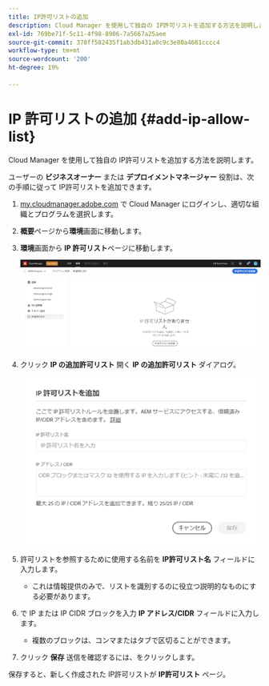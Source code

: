 ```yaml
---
title: IP許可リストの追加
description: Cloud Manager を使用して独自の IP許可リストを追加する方法を説明します。
exl-id: 769be71f-5c11-4f98-8906-7a5667a25aee
source-git-commit: 378ff582435f1ab3db431a0c9c3e80a4661cccc4
workflow-type: tm+mt
source-wordcount: '200'
ht-degree: 19%

---
```



# IP 許可リストの追加 {#add-ip-allow-list}

Cloud Manager を使用して独自の IP許可リストを追加する方法を説明します。

ユーザーの **ビジネスオーナー** または **デプロイメントマネージャー** 役割は、次の手順に従って IP許可リストを追加できます。

1. [my.cloudmanager.adobe.com](https://my.cloudmanager.adobe.com/) で Cloud Manager にログインし、適切な組織とプログラムを選択します。

1. **概要**&#x200B;ページから&#x200B;**環境**&#x200B;画面に移動します。

1. **環境**&#x200B;画面から **IP 許可リスト**&#x200B;ページに移動します。

   ![サイドパネルの「IP許可リスト」オプション](/help/implementing/cloud-manager/assets/ip-allow-list/ip-allow-list-create.png)

1. クリック **IP の追加許可リスト** 開く **IP の追加許可リスト** ダイアログ。

   ![[IP許可リストの追加 ] ダイアログ](/help/implementing/cloud-manager/assets/ip-allow-list/ip-allow-list-create02.png)

1. 許可リストを参照するために使用する名前を **IP許可リスト名** フィールドに入力します。

   * これは情報提供のみで、リストを識別するのに役立つ説明的なものにする必要があります。

1. で IP または IP CIDR ブロックを入力 **IP アドレス/CIDR** フィールドに入力します。

   * 複数のブロックは、コンマまたはタブで区切ることができます。

1. クリック **保存** 送信を確認するには、をクリックします。

保存すると、新しく作成された IP許可リストが **IP許可リスト** ページ。
